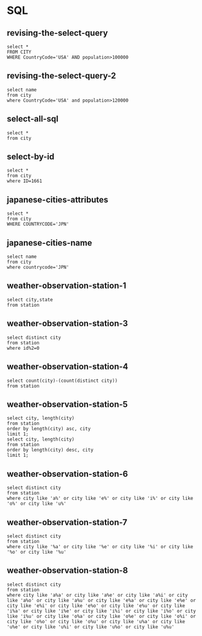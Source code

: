 # SQL

## **revising-the-select-query**
```
select *
FROM CITY
WHERE CountryCode='USA' AND population>100000
```


## **revising-the-select-query-2**
```
select name
from city
where CountryCode='USA' and population>120000
```


## **select-all-sql**
```
select *
from city
```


## **select-by-id**
```
select *
from city
where ID=1661
```


## **japanese-cities-attributes**
```
select *
from city
WHERE COUNTRYCODE='JPN'
```


## **japanese-cities-name**
```
select name
from city
where countrycode='JPN'
```


## **weather-observation-station-1**
```
select city,state
from station
```


## **weather-observation-station-3**
```
select distinct city
from station
where id%2=0
```


## **weather-observation-station-4**
```
select count(city)-(count(distinct city))
from station
```


## **weather-observation-station-5**
```
select city, length(city)
from station
order by length(city) asc, city
limit 1;
select city, length(city)
from station
order by length(city) desc, city
limit 1;
```


## **weather-observation-station-6**
```
select distinct city
from station
where city like 'a%' or city like 'e%' or city like 'i%' or city like 'o%' or city like 'u%'
```


## **weather-observation-station-7**
```
select distinct city
from station
where city like '%a' or city like '%e' or city like '%i' or city like '%o' or city like '%u'
```


## **weather-observation-station-8**
```
select distinct city
from station
where city like 'a%a' or city like 'a%e' or city like 'a%i' or city like 'a%o' or city like 'a%u' or city like 'e%a' or city like 'e%e' or city like 'e%i' or city like 'e%o' or city like 'e%u' or city like 'i%a' or city like 'i%e' or city like 'i%i' or city like 'i%o' or city like 'i%u' or city like 'o%a' or city like 'o%e' or city like 'o%i' or city like 'o%o' or city like 'o%u' or city like 'u%a' or city like 'u%e' or city like 'u%i' or city like 'u%o' or city like 'u%u'
```


